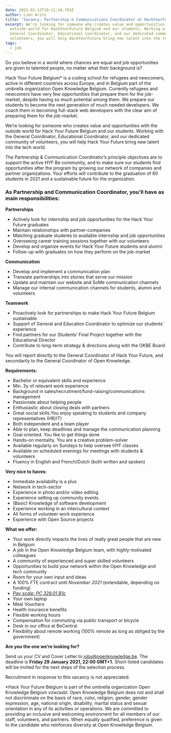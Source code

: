```yaml
---
date: 2021-01-12T10:11:34.793Z
author: Lien Arits
title: 'Vacancy: Partnership & Communications Coordinator at HackYourFuture Belgium'
excerpt: We’re looking for someone who creates value and opportunities with the
  outside world for HackYourFuture Belgium and our students. Working with the
  General Coordinator, Educational Coordinator, and our dedicated community of
  volunteers, you will help HackYourFuture bring new talent into the tech world.
tags:
  - job
---
```


Do you believe in a world where chances are equal and job opportunities are given to talented people, no matter what their background is?

Hack Your Future Belgium\* is a coding school for refugees and newcomers, active in different countries across Europe, and in Belgium part of the umbrella organization Open Knowledge Belgium. Currently refugees and newcomers have very few opportunities that prepare them for the job-market, despite having so much potential among them. We prepare our students to become the next generation of much needed developers. We coach them in becoming full-stack web developers with the clear aim of preparing them for the job-market.

We’re looking for someone who creates value and opportunities with the outside world for Hack Your Future Belgium and our students. Working with the General Coordinator, Educational Coordinator, and our dedicated community of volunteers, you will help Hack Your Future bring new talent into the tech world.

The Partnership & Communication Coordinator’s principle objectives are to support the active HYF Be community, and to make sure our students find opportunities after the program by growing our network of companies and partner organizations. Your efforts will contribute to the graduation of 60 students in 2021 and a sustainable future for the organization.

### **As Partnership and Communication Coordinator, you’ll have as main responsibilities:**

**Partnerships**

- Actively look for internship and job opportunities for the Hack Your Future graduates
- Maintain relationships with partner-companies
- Matching graduate students to available internship and job opportunities
- Overseeing career training sessions together with our volunteers
- Develop and organize events for Hack Your Future students and alumni
- Follow-up with graduates on how they perform on the job-market

**Communication**

- Develop and implement a communication plan
- Translate partnerships into stories that serve our mission
- Update and maintain our website and SoMe communication channels
- Manage our internal communication channels for students, alumni and volunteers

**Teamwork**

- Proactively look for partnerships to make Hack Your Future Belgium sustainable
- Support of General and Education Coordinator to optimize our students’ experience
- Find partners for our Students’ Final Project together with the Educational Director
- Contribute to long-term strategy & directions along with the OKBE Board

You will report directly to the General Coordinator of Hack Your Future, and secondarily to the General Coordinator of Open Knowledge.

**Requirements:**

- Bachelor or equivalent skills and experience
- Min. 3y of relevant work experience
- Background in sales/recruitment/fund-raising/communications management
- Passionate about helping people
- Enthusiastic about closing deals with partners
- Great social skills.You enjoy speaking to students and company representatives (HR/IT)
- Both independent and a team player
- Able to plan, keep deadlines and manage the communication planning
- Goal oriented. You like to get things done
- Hands-on mentality. You are a creative problem-solver
- Available regularly on Sundays to help oversee HYF classes
- Available on scheduled evenings for meetings with students & volunteers
- Fluency in English and French/Dutch (both written and spoken)

**Very nice to haves:**

- Immediate availability is a plus
- Network in tech-sector
- Experience in photo and/or video editing
- Experience setting up community events
- (Basic) Knowledge of software development
- Experience working in an intercultural context
- All forms of volunteer work experience
- Experience with Open Source projects

**What we offer:**

- Your work directly impacts the lives of really great people that are new in Belgium
- A job in the Open Knowledge Belgium team, with highly motivated colleagues
- A community of experienced and super skilled volunteers
- Opportunities to build your network within the Open Knowledge and tech community
- Room for your own input and ideas
- A 100% FTE contract until _November 2021_ (extendable, depending on funding)
- _[Pay scale: PC 329.01 B1c](https://www.aclvb.be/sites/default/files/aclvb/329-01_n_01042020.pdf)_
- Your own laptop
- Meal Vouchers
- Health insurance benefits
- Flexible working hours
- Compensation for commuting via public transport or bicycle
- Desk in our office at BeCentral
- Flexibility about remote working (100% remote as long as obliged by the government)

**Are you the one we’re looking for?**

Send us your CV and Cover Letter to jobs@openknowledge.be. The deadline is **Friday 29 January 2021, 22:00 GMT+1.** Short-listed candidates will be invited for the next steps of the selection process.

Recruitment in response to this vacancy is not appreciated.

\*Hack Your Future Belgium is part of the umbrella organization Open Knowledge Belgium vzw/asbl. Open Knowledge Belgium does not and shall not discriminate on the basis of race, color, religion, gender, gender expression, age, national origin, disability, marital status and sexual orientation in any of its activities or operations. We are committed to providing an inclusive and welcoming environment for all members of our staff, volunteers, and partners. When equally qualified, preference is given to the candidate who reinforces diversity at Open Knowledge Belgium.
